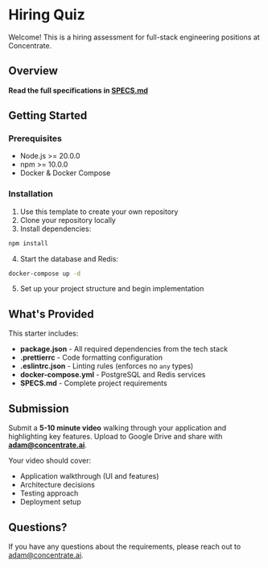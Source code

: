 # Hiring Quiz

Welcome! This is a hiring assessment for full-stack engineering positions at Concentrate.

## Overview

**Read the full specifications in [SPECS.md](./SPECS.md)**

## Getting Started

### Prerequisites

- Node.js >= 20.0.0
- npm >= 10.0.0
- Docker & Docker Compose

### Installation

1. Use this template to create your own repository
2. Clone your repository locally
3. Install dependencies:

```bash
npm install
```

4. Start the database and Redis:

```bash
docker-compose up -d
```

5. Set up your project structure and begin implementation

## What's Provided

This starter includes:

- **package.json** - All required dependencies from the tech stack
- **.prettierrc** - Code formatting configuration
- **.eslintrc.json** - Linting rules (enforces no `any` types)
- **docker-compose.yml** - PostgreSQL and Redis services
- **SPECS.md** - Complete project requirements

## Submission

Submit a **5-10 minute video** walking through your application and highlighting key features. Upload to Google Drive and share with **adam@concentrate.ai**.

Your video should cover:
- Application walkthrough (UI and features)
- Architecture decisions
- Testing approach
- Deployment setup

## Questions?

If you have any questions about the requirements, please reach out to adam@concentrate.ai.
